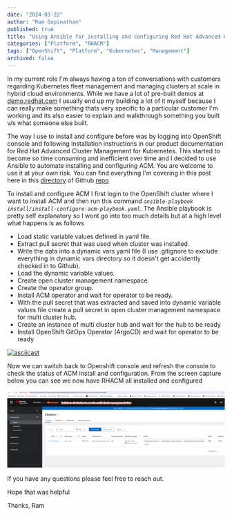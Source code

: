 ```yaml
---
date: "2024-03-22"
author: "Ram Gopinathan"
published: true
title: "Using Ansible for installing and configuring Red Hat Advanced Cluster Management for Kubernetes (RHACM)"
categories: ["Platform", "RHACM"]
tags: ["OpenShift", "Platform", "Kubernetes", "Management"]
archived: false
---
```

In my current role I'm always having a ton of conversations with customers regarding Kubernetes fleet management and managing clusters at scale in hybrid cloud environments. While we have a lot of pre-built demos at [demo.redhat.com](https://demo.redhat.com) I usually end up my building a lot of it myself because I can really make something thats very specific to a particular customer I'm working and its also easier to explain and walkthrough something you built v/s what someone else built. 

The way I use to install and configure before was by logging into OpenShift console and following installation instructions in our product documentation for Red Hat Advanced Cluster Management for Kubernetes. This started to become so time consuming and inefficient over time and I decided to use Ansible to automate installing and configuring ACM. You are welcome to use it at your own risk. You can find everything I'm covering in this post here in this [directory](https://github.com/rprakashg-redhat/rhacm-demos/tree/main/install) of Github [repo](https://github.com/rprakashg-redhat/rhacm-demos)

To install and configure ACM I first login to the OpenShift cluster where I want to install ACM and then run this command *`ansible-playbook install/install-configure-acm-playbook.yaml`*. The Ansible playbook is pretty self explanatory so I wont go into too much details but at a high level what happens is as follows
* Load static variable values defined in yaml file.
* Extract pull secret that was used when cluster was installed.
* Write the data into a dynamic vars yaml file (I use .gitignore to exclude everything in dynamic vars directory so it doesn't get accidently checked in to Github).
* Load the dynamic variable values.
* Create open cluster management namespace.
* Create the operator group.
* Install ACM operator and wait for operator to be ready.
* With the pull secret that was extracted and saved into dynamic variable values file create a pull secret in open cluster management namespace for multi cluster hub.
* Create an instance of multi cluster hub and wait for the hub to be ready
* Install OpenShift GitOps Operator (ArgoCD) and wait for operator to be ready


[![asciicast](https://asciinema.org/a/AQBvzRfPARRyRglJ8smO1FNZk.svg)](https://asciinema.org/a/AQBvzRfPARRyRglJ8smO1FNZk)

Now we can switch back to Openshift console and refresh the console to check the status of ACM install and configuration. From the screen capture below you can see we now have RHACM all installed and configured

![rhacm](../src/images/acm-install-result.png)

If you have any questions please feel free to reach out.

Hope that was helpful

Thanks,
Ram
